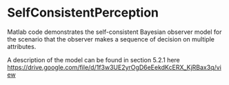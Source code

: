 # SelfConsistentPerception
Matlab code demonstrates the self-consistent Bayesian observer model for the scenario that the observer makes a sequence of decision on multiple attributes.

A description of the model can be found in section 5.2.1 here https://drive.google.com/file/d/1f3w3UE2yrOgD6eEekdKcERX_KjRBax3q/view
